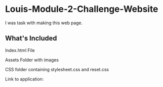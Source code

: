 # Louis-Module-2-Challenge-Website
I was task with making this web page. 

## What's Included
Index.html File

Assets Folder with images

CSS folder containing stylesheet.css and reset.css

Link to application:
